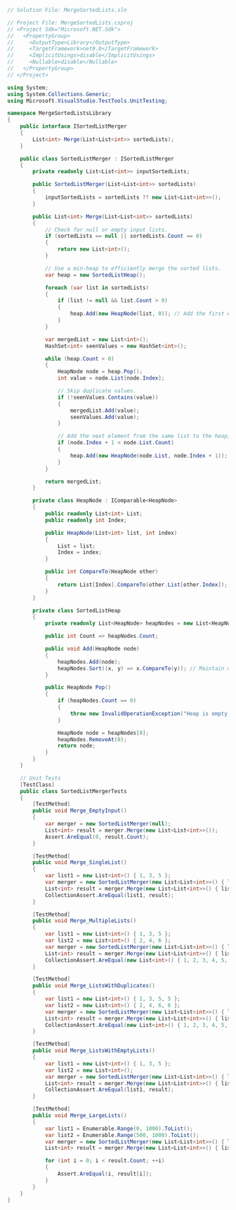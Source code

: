 ﻿```csharp
// Solution File: MergeSortedLists.sln

// Project File: MergeSortedLists.csproj
// <Project Sdk="Microsoft.NET.Sdk">
//   <PropertyGroup>
//     <OutputType>Library</OutputType>
//     <TargetFramework>net9.0</TargetFramework>
//     <ImplicitUsings>disable</ImplicitUsings>
//     <Nullable>disable</Nullable>
//   </PropertyGroup>
// </Project>

using System;
using System.Collections.Generic;
using Microsoft.VisualStudio.TestTools.UnitTesting;

namespace MergeSortedListsLibrary
{
    public interface ISortedListMerger
    {
        List<int> Merge(List<List<int>> sortedLists);
    }

    public class SortedListMerger : ISortedListMerger
    {
        private readonly List<List<int>> inputSortedLists;

        public SortedListMerger(List<List<int>> sortedLists)
        {
            inputSortedLists = sortedLists ?? new List<List<int>>();
        }

        public List<int> Merge(List<List<int>> sortedLists)
        {
            // Check for null or empty input lists.
            if (sortedLists == null || sortedLists.Count == 0)
            {
                return new List<int>();
            }

            // Use a min-heap to efficiently merge the sorted lists.
            var heap = new SortedListHeap();

            foreach (var list in sortedLists)
            {
                if (list != null && list.Count > 0)
                {
                    heap.Add(new HeapNode(list, 0)); // Add the first element of each list to the heap.
                }
            }

            var mergedList = new List<int>();
            HashSet<int> seenValues = new HashSet<int>();

            while (heap.Count > 0)
            {
                HeapNode node = heap.Pop();
                int value = node.List[node.Index];

                // Skip duplicate values.
                if (!seenValues.Contains(value))
                {
                    mergedList.Add(value);
                    seenValues.Add(value);
                }

                // Add the next element from the same list to the heap, if available.
                if (node.Index + 1 < node.List.Count)
                {
                    heap.Add(new HeapNode(node.List, node.Index + 1));
                }
            }

            return mergedList;
        }

        private class HeapNode : IComparable<HeapNode>
        {
            public readonly List<int> List;
            public readonly int Index;

            public HeapNode(List<int> list, int index)
            {
                List = list;
                Index = index;
            }

            public int CompareTo(HeapNode other)
            {
                return List[Index].CompareTo(other.List[other.Index]);
            }
        }

        private class SortedListHeap
        {
            private readonly List<HeapNode> heapNodes = new List<HeapNode>();

            public int Count => heapNodes.Count;

            public void Add(HeapNode node)
            {
                heapNodes.Add(node);
                heapNodes.Sort((x, y) => x.CompareTo(y)); // Maintain min-heap property.
            }

            public HeapNode Pop()
            {
                if (heapNodes.Count == 0)
                {
                    throw new InvalidOperationException("Heap is empty.");
                }

                HeapNode node = heapNodes[0];
                heapNodes.RemoveAt(0);
                return node;
            }
        }
    }

    // Unit Tests
    [TestClass]
    public class SortedListMergerTests
    {
        [TestMethod]
        public void Merge_EmptyInput()
        {
            var merger = new SortedListMerger(null);
            List<int> result = merger.Merge(new List<List<int>>());
            Assert.AreEqual(0, result.Count);
        }

        [TestMethod]
        public void Merge_SingleList()
        {
            var list1 = new List<int>() { 1, 3, 5 };
            var merger = new SortedListMerger(new List<List<int>>() { list1 });
            List<int> result = merger.Merge(new List<List<int>>() { list1 });
            CollectionAssert.AreEqual(list1, result);
        }

        [TestMethod]
        public void Merge_MultipleLists()
        {
            var list1 = new List<int>() { 1, 3, 5 };
            var list2 = new List<int>() { 2, 4, 6 };
            var merger = new SortedListMerger(new List<List<int>>() { list1, list2 });
            List<int> result = merger.Merge(new List<List<int>>() { list1, list2 });
            CollectionAssert.AreEqual(new List<int>() { 1, 2, 3, 4, 5, 6 }, result);
        }

        [TestMethod]
        public void Merge_ListsWithDuplicates()
        {
            var list1 = new List<int>() { 1, 3, 5, 5 };
            var list2 = new List<int>() { 2, 4, 6, 6 };
            var merger = new SortedListMerger(new List<List<int>>() { list1, list2 });
            List<int> result = merger.Merge(new List<List<int>>() { list1, list2 });
            CollectionAssert.AreEqual(new List<int>() { 1, 2, 3, 4, 5, 6 }, result);
        }

        [TestMethod]
        public void Merge_ListsWithEmptyLists()
        {
            var list1 = new List<int>() { 1, 3, 5 };
            var list2 = new List<int>();
            var merger = new SortedListMerger(new List<List<int>>() { list1, list2 });
            List<int> result = merger.Merge(new List<List<int>>() { list1, list2 });
            CollectionAssert.AreEqual(list1, result);
        }

        [TestMethod]
        public void Merge_LargeLists()
        {
            var list1 = Enumerable.Range(0, 1000).ToList();
            var list2 = Enumerable.Range(500, 1000).ToList();
            var merger = new SortedListMerger(new List<List<int>>() { list1, list2 });
            List<int> result = merger.Merge(new List<List<int>>() { list1, list2 });

            for (int i = 0; i < result.Count; ++i)
            {
                Assert.AreEqual(i, result[i]);
            }
        }
    }
}
```